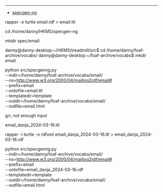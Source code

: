 ---

- [specgen-ng](https://github.com/danja/specgen-ng)

rapper -o turtle email.rdf > email.ttl

cd /home/danny/HKMS/specgen-ng

mkdir spec/email

danny@danny-desktop:~/HKMS/treadmill/src$ cd /home/danny/foaf-archive/vocabs/
danny@danny-desktop:~/foaf-archive/vocabs$ mkdir email

python src/specgenng.py \
 --indir=/home/danny/foaf-archive/vocabs/email/ \
 --ns=http://www.w3.org/2000/04/maillog2rdf/email# \
 --prefix=email \
 --ontofile=email.ttl \
 --templatedir=template \
 --outdir=/home/danny/foaf-archive/vocabs/email/ \
 --outfile=email.html

grr, not enough input

email_danja_2024-03-16.ttl

rapper -i turtle -o rdfxml email_danja_2024-03-16.ttl > email_danja_2024-03-16.rdf

python src/specgenng.py \
 --indir=/home/danny/foaf-archive/vocabs/email/ \
 --ns=http://www.w3.org/2000/04/maillog2rdf/email# \
 --prefix=email \
 --ontofile=email_danja_2024-03-16.rdf \
 --templatedir=template \
 --outdir=/home/danny/foaf-archive/vocabs/email/ \
 --outfile=email.html
